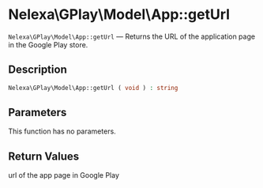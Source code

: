 # Nelexa\GPlay\Model\App::getUrl
`Nelexa\GPlay\Model\App::getUrl` — Returns the URL of the application page in the Google Play store.

## Description
```php
Nelexa\GPlay\Model\App::getUrl ( void ) : string
```

## Parameters
This function has no parameters.

## Return Values
url of the app page in Google Play

